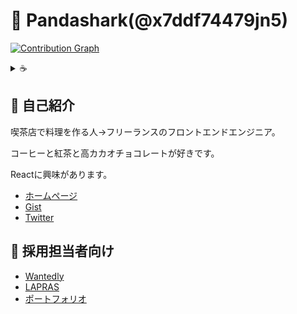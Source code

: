 # 🦈 Pandashark(@x7ddf74479jn5)

[![Contribution Graph](https://commit-365.vercel.app/api/svg/x7ddf74479jn5?url=https%3A%2F%2Fimages.microcms-assets.io%2Fassets%2F0f0be30c2c05436aa4fd3e8b38001530%2Fec2e28b9067044ff870e040584cc2e66%2Fcafe-latte.webp&day=90)](https://commit-365.vercel.app/)

<details>
  <summary>☕️</summary>
<img src="https://user-images.githubusercontent.com/68179184/230010443-0c9113bf-fb24-4d64-9b1d-850cbfa15f7f.png" maxHeight=300 alt="coffee">
</details>

## 📜 自己紹介

喫茶店で料理を作る人→フリーランスのフロントエンドエンジニア。

コーヒーと紅茶と高カカオチョコレートが好きです。

Reactに興味があります。

- [ホームページ](https://three-homepage.vercel.app/)
- [Gist](https://gist.github.com/x7ddf74479jn5)
- [Twitter](https://twitter.com/pandashark6)

## 👔 採用担当者向け

- [Wantedly](https://www.wantedly.com/id/x7ddf74479jn5_tu)
- [LAPRAS](https://lapras.com/public/2CGDQZF)
- [ポートフォリオ](https://pandashark-portfolio.netlify.app/)
